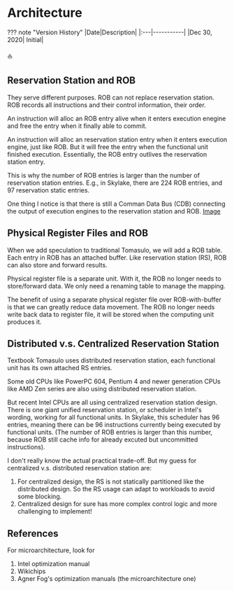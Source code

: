 # Architecture

??? note "Version History"
	|Date|Description|
	|:---|-----------|
	|Dec 30, 2020| Initial|

:sailboat:

## Reservation Station and ROB

They serve different purposes. ROB can not replace reservation station.
ROB records all instructions and their control information, their order.

An instruction will alloc an ROB entry alive when it enters execution enegine
and free the entry when it finally able to commit.

An instruction will alloc an reservation station entry when it enters execution
engine, just like ROB. But it will free the entry when the functional unit
finished execution. Essentially, the ROB entry outlives the reservation station entry.

This is why the number of ROB entries is larger than the number of reservation
station entries. E.g., in Skylake, there are 224 ROB entries, and 97 reservation
static entries.

One thing I notice is that there is still a Comman Data Bus (CDB)
connecting the output of execution engines to the reservation station
and ROB. [Image](https://en.wikichip.org/wiki/File:skylake_block_diagram.svg)

## Physical Register Files and ROB

When we add speculation to traditional Tomasulo,
we will add a ROB table. Each entry in ROB
has an attached buffer. Like reservation station (RS),
ROB can also store and forward results.

Physical register file is a separate unit.
With it, the ROB no longer needs to store/forward data.
We only need a renaming table to manage the mapping.

The benefit of using a separate physical register file
over ROB-with-buffer is that we can greatly reduce data movement.
The ROB no longer needs write back data to register file, it
will be stored when the computing unit produces it.

## Distributed v.s. Centralized Reservation Station

Textbook Tomasulo uses distributed reservation station,
each functional unit has its own attached RS entries.

Some old CPUs like PowerPC 604, Pentium 4 and newer generation CPUs like AMD Zen series are also using distributed reservation station.

But recent Intel CPUs are all using centralized reservation station design.
There is one giant unified reservation station, or scheduler in Intel's wording,
working for all functional units. In Skylake, this scheduler has 96 entries, meaning there can be 96 instructions currently being executed by functional units. (The number of ROB entries is larger than this number, because ROB still cache info for already excuted but uncommitted instructions).

I don't really know the actual practical trade-off.
But my guess for centralized v.s. distributed reservation station are:

1. For centralized design, the RS is not statically partitioned like the
distributed design. So the RS usage can adapt to workloads to avoid some blocking.
2. Centralized design for sure has more complex control logic and more challenging
to implement!

## References

For microarchitecture, look for

1. Intel optimization manual
2. Wikichips
3. Agner Fog's optimization manuals (the microarchitecture one)
